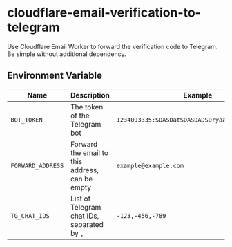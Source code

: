 # cloudflare-email-verification-to-telegram

Use Cloudflare Email Worker to forward the verification code to Telegram. Be simple without additional dependency. 

## Environment Variable

| Name              | Description                                     | Example                                          |
| ----------------- | ----------------------------------------------- | ------------------------------------------------ |
| `BOT_TOKEN`       | The token of the Telegram bot                   | `1234093335:SDASDatSDASDADSDryaasdasdasdaeweawe` |
| `FORWARD_ADDRESS` | Forward the email to this address, can be empty | `example@example.com`                            |
| `TG_CHAT_IDS`     | List of Telegram chat IDs, separated by `,`     | `-123,-456,-789`                                 |
